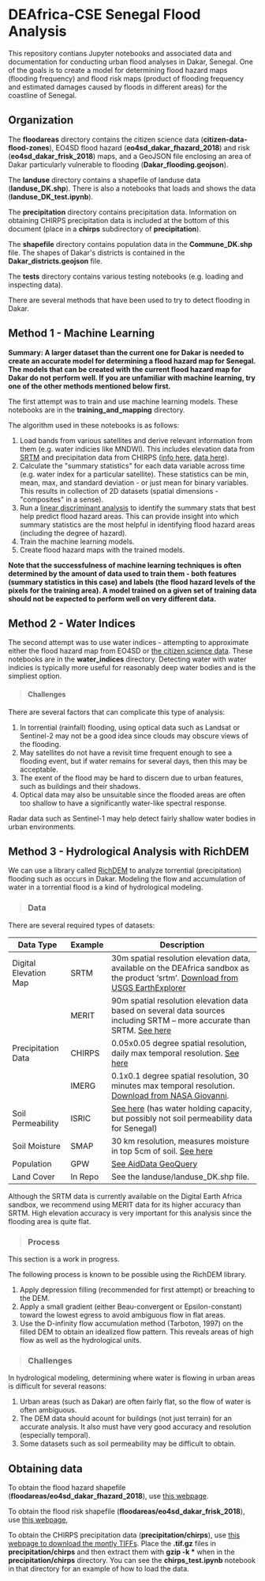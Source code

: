 # DEAfrica-CSE Senegal Flood Analysis

This repository contians Jupyter notebooks and associated data and documentation for conducting urban flood analyses in Dakar, Senegal. One of the goals is to create a model for determining flood hazard maps (flooding frequency) and flood risk maps (product of flooding frequency and estimated damages caused by floods in different areas) for the coastline of Senegal.

## Organization

The **floodareas** directory contains the citizen science data (**citizen-data-flood-zones**), EO4SD flood hazard (**eo4sd_dakar_fhazard_2018**) and risk (**eo4sd_dakar_frisk_2018**) maps, and a GeoJSON file enclosing an area of Dakar particularly vulnerable to flooding (**Dakar_flooding.geojson**).

The **landuse** directory contains a shapefile of landuse data (**landuse_DK.shp**). There is also a notebooks that loads and shows the data (**landuse_DK_test.ipynb**).

The **precipitation** directory contains precipitation data. Information on obtaining CHIRPS precipitation data is included at the bottom of this document (place in a **chirps** subdirectory of **precipitation**).

The **shapefile** directory contains population data in the **Commune_DK.shp** file. The shapes of Dakar's districts is contained in the **Dakar_districts.geojson** file.

The **tests** directory contains various testing notebooks (e.g. loading and inspecting data).

There are several methods that have been used to try to detect flooding in Dakar.

## Method 1 - Machine Learning

**Summary: A larger dataset than the current one for Dakar is needed to create an accurate model for determining a flood hazard map for Senegal. The models that can be created with the current flood hazard map for Dakar do not perform well. If you are unfamiliar with machine learning, try one of the other methods mentioned below first.**

The first attempt was to train and use machine learning models. These notebooks are in the **training_and_mapping** directory.

The algorithm used in these notebooks is as follows:
1. Load bands from various satellites and derive relevant information from them (e.g. water indicies like MNDWI). This includes elevation data from [SRTM](https://www2.jpl.nasa.gov/srtm/) and precipitation data from CHIRPS ([info here](https://www.chc.ucsb.edu/data/chirps), [data here](https://data.chc.ucsb.edu/products/CHIRPS-2.0/)).
2. Calculate the "summary statistics" for each data variable across time (e.g. water index for a particular satellite). These statistics can be min, mean, max, and standard deviation - or just mean for binary variables. This results in collection of 2D datasets (spatial dimensions - "composites" in a sense).
3. Run a [linear discriminant analysis](https://en.wikipedia.org/wiki/Linear_discriminant_analysis) to identify the summary stats that best help predict flood hazard areas. This can provide insight into which summary statistics are the most helpful in identifying flood hazard areas (including the degree of hazard).
4. Train the machine learning models.
5. Create flood hazard maps with the trained models.

**Note that the successfulness of machine learning techniques is often determined by the amount of data used to train them - both features (summary statistics in this case) and labels (the flood hazard levels of the pixels for the training area). A model trained on a given set of training data should not be expected to perform well on very different data.**

## Method 2 - Water Indices

The second attempt was to use water indices - attempting to approximate either the flood hazard map from EO4SD or [the citizen science data](https://hess.copernicus.org/articles/24/61/2020/hess-24-61-2020.pdf). These notebooks are in the **water_indices** directory. Detecting water with water indicies is typically more useful for reasonably deep water bodies and is the simpliest option.

>#### Challenges

There are several factors that can complicate this type of analysis:
1. In torrential (rainfall) flooding, using optical data such as Landsat or Sentinel-2 may not be a good idea since clouds may obscure views of the flooding.
2. May satellites do not have a revisit time frequent enough to see a flooding event, but if water remains for several days, then this may be acceptable.
3. The exent of the flood may be hard to discern due to urban features, such as buildings and their shadows.
4. Optical data may also be unsuitable since the flooded areas are often too shallow to have a significantly water-like spectral response.

Radar data such as Sentinel-1 may help detect fairly shallow water bodies in urban environments.

## Method 3 - Hydrological Analysis with RichDEM

We can use a library called [RichDEM](https://richdem.readthedocs.io/en/latest/) to analyze torrential (precipitation) flooding such as occurs in Dakar. Modeling the flow and accumulation of water in a torrential flood is a kind of hydrological modeling.

>### Data

There are several required types of datasets:

| Data Type | Example | Description |
|-----------|---------|-------------|
| Digital Elevation Map | SRTM    | 30m spatial resolution elevation data, available on the DEAfrica sandbox as the product ‘srtm’. [Download from USGS EarthExplorer](https://earthexplorer.usgs.gov/)      |
|                       | MERIT   | 90m spatial resolution elevation data based on several data sources including SRTM – more accurate than SRTM. [See here](http://hydro.iis.u-tokyo.ac.jp/~yamadai/MERIT_DEM/)           |
| Precipitation Data    | CHIRPS  | 0.05x0.05 degree spatial resolution, daily max temporal resolution. [See here](https://data.chc.ucsb.edu/products/CHIRPS-2.0/)               |
|                       | IMERG   | 0.1x0.1 degree spatial resolution, 30 minutes max temporal resolution. [Download from NASA Giovanni](https://giovanni.gsfc.nasa.gov/giovanni/). |
| Soil Permeability     | ISRIC   | [See here](https://data.isric.org/geonetwork/srv/eng/catalog.search) (has water holding capacity, but possibly not soil permeability data for Senegal)   |
| Soil Moisture         | SMAP    | 30 km resolution, measures moisture in top 5cm of soil. [See here](https://smap.jpl.nasa.gov/) |
| Population            | GPW     | [See AidData GeoQuery](http://geo.aiddata.org/query/)                    |
| Land Cover            | In Repo | See the landuse/landuse_DK.shp file. |

Although the SRTM data is currently available on the Digital Earth Africa sandbox, we recommend using MERIT data for its higher accuracy than SRTM. High elevation accuracy is very important for this analysis since the flooding area is quite flat.

>### Process

This section is a work in progress.

The following process is known to be possible using the RichDEM library.
1. Apply depression filling (recommended for first attempt) or breaching to the DEM.
2. Apply a small gradient (either Beau-convergent  or Epsilon-constant) toward the lowest egress to avoid ambiguous flow in flat areas.
3. Use the D-infinity flow accumulation method (Tarboton, 1997) on the filled DEM to obtain an idealized flow pattern. This reveals areas of high flow as well as the hydrological units.

>### Challenges

In hydrological modeling, determining where water is flowing in urban areas is difficult for several reasons: 
1. Urban areas (such as Dakar) are often fairly flat, so the flow of water is often ambiguous.
2. The DEM data should acount for buildings (not just terrain) for an accurate analysis. It also must have very good accuracy and resolution (especially temporal).
3. Some datasets such as soil permeability may be difficult to obtain.

## Obtaining data

To obtain the flood hazard shapefile (**floodareas/eo4sd_dakar_fhazard_2018**), use [this webpage](https://datacatalog.worldbank.org/dataset/dakar-senegal-flood-hazard-map-esa-eo4sd-urban). 

To obtain the flood risk shapefile (**floodareas/eo4sd_dakar_frisk_2018**), use [this webpage](https://datacatalog.worldbank.org/dataset/dakar-senegal-flood-risk-map-esa-eo4sd-urban), 

To obtain the CHIRPS precipitation data (**precipitation/chirps**), use [this webpage to download the montly TIFFs](https://data.chc.ucsb.edu/products/CHIRPS-2.0/africa_monthly/tifs/). Place the **.tif.gz** files in **precipitation/chirps** and then extract them with **gzip -k \*** when in the **precipitation/chirps** directory. You can see the **chirps_test.ipynb** notebook in that directory for an example of how to load the data.